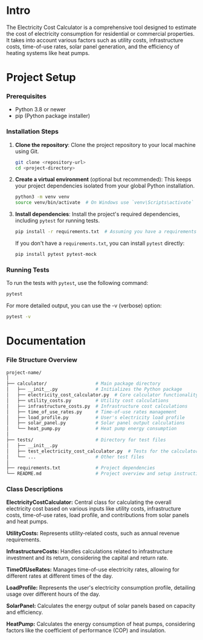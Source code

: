 # Intro
The Electricity Cost Calculator is a comprehensive tool designed to estimate the cost of electricity consumption for residential or commercial properties. It takes into account various factors such as utility costs, infrastructure costs, time-of-use rates, solar panel generation, and the efficiency of heating systems like heat pumps.

# Project Setup

### Prerequisites

- Python 3.8 or newer
- pip (Python package installer)

### Installation Steps

1. **Clone the repository**: Clone the project repository to your local machine using Git.

    ```bash
    git clone <repository-url>
    cd <project-directory>
    ```

2. **Create a virtual environment** (optional but recommended): This keeps your project dependencies isolated from your global Python installation.

    ```bash
    python3 -m venv venv
    source venv/bin/activate  # On Windows use `venv\Scripts\activate`
    ```

3. **Install dependencies**: Install the project's required dependencies, including `pytest` for running tests.

    ```bash
    pip install -r requirements.txt  # Assuming you have a requirements.txt file
    ```

    If you don't have a `requirements.txt`, you can install `pytest` directly:

    ```bash
    pip install pytest pytest-mock
    ```

### Running Tests
To run the tests with `pytest`, use the following command:

```bash
pytest
```
For more detailed output, you can use the -v (verbose) option:
```bash
pytest -v
```

# Documentation
### File Structure Overview
```bash
project-name/
│
├── calculator/                  # Main package directory
│   ├── __init__.py              # Initializes the Python package
│   ├── electricity_cost_calculator.py  # Core calculator functionality
│   ├── utility_costs.py         # Utility cost calculations
│   ├── infrastructure_costs.py  # Infrastructure cost calculations
│   ├── time_of_use_rates.py     # Time-of-use rates management
│   ├── load_profile.py          # User's electricity load profile
│   ├── solar_panel.py           # Solar panel output calculations
│   └── heat_pump.py             # Heat pump energy consumption
│
├── tests/                       # Directory for test files
│   ├── __init__.py
│   ├── test_electricity_cost_calculator.py  # Tests for the calculator functionality
│   └── ...                      # Other test files
│
├── requirements.txt             # Project dependencies
└── README.md                    # Project overview and setup instructions
```

### Class Descriptions
**ElectricityCostCalculator:** Central class for calculating the overall electricity cost based on various inputs like utility costs, infrastructure costs, time-of-use rates, load profile, and contributions from solar panels and heat pumps.

**UtilityCosts:** Represents utility-related costs, such as annual revenue requirements.

**InfrastructureCosts:** Handles calculations related to infrastructure investment and its return, considering the capital and return rate.

**TimeOfUseRates:** Manages time-of-use electricity rates, allowing for different rates at different times of the day.

**LoadProfile:** Represents the user's electricity consumption profile, detailing usage over different hours of the day.

**SolarPanel:** Calculates the energy output of solar panels based on capacity and efficiency.

**HeatPump:** Calculates the energy consumption of heat pumps, considering factors like the coefficient of performance (COP) and insulation.